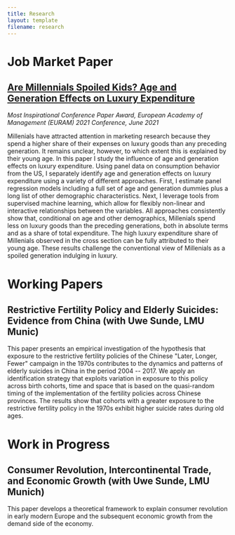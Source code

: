 ```yaml
---
title: Research
layout: template
filename: research
--- 
```


# Job Market Paper
## [Are Millennials Spoiled Kids? Age and Generation Effects on Luxury Expenditure](download/jmp_manfei_li.pdf 'jmp_manfei_li.pdf')

*Most Inspirational Conference Paper Award, European Academy of Management (EURAM) 2021 Conference, June 2021*

Millenials have attracted attention in marketing research because they spend a higher share of their expenses on luxury goods than any preceding generation. It remains unclear, however, to which extent this is explained by their young age. In this paper I study the influence of age and generation effects on luxury expenditure. Using panel data on consumption behavior from the US, I separately identify age and generation effects on luxury expenditure using a variety of different approaches. First, I estimate panel regression models including a full set of age and generation dummies plus a long list of other demographic characteristics. Next, I leverage tools from supervised machine learning, which allow for flexibly non-linear and interactive relationships between the variables. All approaches consistently show that, conditional on age and other demographics, Millenials spend less on luxury goods than the preceding generations, both in absolute terms and as a share of total expenditure. The high luxury expenditure share of Millenials observed in the cross section can be fully attributed to their young age. These results challenge the conventional view of Millenials as a spoiled generation indulging in luxury. 


# Working Papers
## Restrictive Fertility Policy and Elderly Suicides: Evidence from China (with Uwe Sunde, LMU Munic)

This paper presents an empirical investigation of the hypothesis that exposure to the restrictive fertility policies of the Chinese "Later, Longer, Fewer" campaign in the 1970s contributes to the dynamics and patterns of elderly suicides in China in the period 2004 -- 2017. We apply an identification strategy that exploits variation in exposure to this policy across birth cohorts, time and space that is based on the quasi-random timing of the implementation of the fertility policies across Chinese provinces. The results show that cohorts with a greater exposure to the restrictive fertility policy in the 1970s exhibit higher suicide rates during old ages.


# Work in Progress
## Consumer Revolution, Intercontinental Trade, and Economic Growth (with Uwe Sunde, LMU Munich)

This paper develops a theoretical framework to explain consumer revolution in early modern Europe and the subsequent economic growth from the demand side of the economy.
